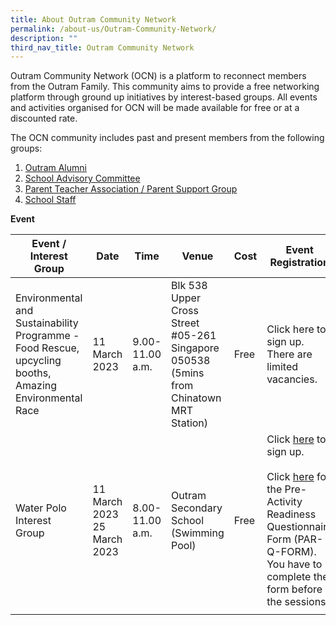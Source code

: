 ```yaml
---
title: About Outram Community Network
permalink: /about-us/Outram-Community-Network/
description: ""
third_nav_title: Outram Community Network
---
```

Outram Community Network (OCN) is a platform to reconnect members from the Outram Family. This community aims to provide a free networking platform through ground up initiatives by interest-based groups. All events and activities organised for OCN will be made available for free or at a discounted rate.  

The OCN community includes past and present members from the following groups:

1. [Outram Alumni](/about-us/Outram-Alumni/Outram-Alumni/)
2. [School Advisory Committee](/about-us/School-Advisory-Committee/)
3. [Parent Teacher Association / Parent Support Group](/about-us/Parent-Support-Group/)
4. [School Staff](/about-us/School-Staff/)

**Event**

| Event / Interest Group                                                                                   | Date                         | Time            | Venue                                                                                     | Cost | Event Registration                                                                                                                                       |
|----------------------------------------------------------------------------------------------------------|------------------------------|-----------------|-------------------------------------------------------------------------------------------|------|----------------------------------------------------------------------------------------------------------------------------------------------------------|
| Environmental and Sustainability Programme  - Food Rescue, upcycling booths,  Amazing Environmental Race | 11 March 2023                | 9.00-11.00 a.m. | Blk 538 Upper Cross Street  #05-261  Singapore 050538  (5mins from Chinatown MRT Station) | Free | Click here to sign up.  There are limited vacancies.                                                                                                     |
| Water Polo Interest Group                                                                                | 11 March 2023  25 March 2023 | 8.00-11.00 a.m. | Outram Secondary School  (Swimming Pool)                                                  | Free | Click [here](https://forms.gle/netmWKjPCowDzgHm9) to sign up.  <br><br> Click [here](https://drive.google.com/file/d/19X9FplqGXE32SfrFE7sQ_lTpqClZTQ7h/view) for the Pre-Activity  Readiness Questionnaire Form (PAR-Q-FORM).  You have to complete the form  before the sessions. |
|                                                                                                          |                              |                 |                                                                                           |      |                                                                                                                                                          |



		 
<!--
<table style="border-collapse:collapse;border:none;mso-border-alt:solid windowtext .5pt;
 mso-yfti-tbllook:1184;mso-padding-alt:0in 5.4pt 0in 5.4pt" cellpadding="0" cellspacing="0" border="1" class="MsoTableGrid"><tbody><tr style="mso-yfti-irow:0;mso-yfti-firstrow:yes"><td style="width:107.6pt;border:solid windowtext 1.0pt;
  mso-border-alt:solid windowtext .5pt;padding:0in 5.4pt 0in 5.4pt" valign="top" width="143"><p style="margin:0in;mso-add-space:auto;
  text-align:justify;text-justify:inter-ideograph;line-height:normal" class="MsoListParagraphCxSpFirst"><b><span style="font-size:12.0pt;font-family:&quot;Arial&quot;,sans-serif;mso-no-proof:yes">Event / Interest Group</span></b></p></td><td style="width:72.15pt;border:solid windowtext 1.0pt;
  border-left:none;mso-border-left-alt:solid windowtext .5pt;mso-border-alt:
  solid windowtext .5pt;padding:0in 5.4pt 0in 5.4pt" valign="top" width="96"><p style="margin:0in;mso-add-space:auto;
  text-align:justify;text-justify:inter-ideograph;line-height:normal" class="MsoListParagraphCxSpMiddle"><b><span style="font-size:12.0pt;font-family:&quot;Arial&quot;,sans-serif;mso-no-proof:yes">Date</span></b></p></td><td style="width:45.0pt;border:solid windowtext 1.0pt;
  border-left:none;mso-border-left-alt:solid windowtext .5pt;mso-border-alt:
  solid windowtext .5pt;padding:0in 5.4pt 0in 5.4pt" valign="top" width="60"><p style="margin:0in;mso-add-space:auto;
  text-align:justify;text-justify:inter-ideograph;line-height:normal" class="MsoListParagraphCxSpMiddle"><b><span style="font-size:12.0pt;font-family:&quot;Arial&quot;,sans-serif;mso-no-proof:yes">Time</span></b></p></td><td style="width:1.25in;border:solid windowtext 1.0pt;
  border-left:none;mso-border-left-alt:solid windowtext .5pt;mso-border-alt:
  solid windowtext .5pt;padding:0in 5.4pt 0in 5.4pt" valign="top" width="120"><p style="margin:0in;mso-add-space:auto;
  text-align:justify;text-justify:inter-ideograph;line-height:normal" class="MsoListParagraphCxSpMiddle"><b><span style="font-size:12.0pt;font-family:&quot;Arial&quot;,sans-serif;mso-no-proof:yes">Venue</span></b></p></td><td style="width:45.0pt;border:solid windowtext 1.0pt;
  border-left:none;mso-border-left-alt:solid windowtext .5pt;mso-border-alt:
  solid windowtext .5pt;padding:0in 5.4pt 0in 5.4pt" valign="top" width="60"><p style="margin:0in;mso-add-space:auto;
  text-align:justify;text-justify:inter-ideograph;line-height:normal" class="MsoListParagraphCxSpMiddle"><b><span style="font-size:12.0pt;font-family:&quot;Arial&quot;,sans-serif;mso-no-proof:yes">Cost</span></b></p></td><td style="width:107.75pt;border:solid windowtext 1.0pt;
  border-left:none;mso-border-left-alt:solid windowtext .5pt;mso-border-alt:
  solid windowtext .5pt;padding:0in 5.4pt 0in 5.4pt" valign="top" width="144"><p style="margin:0in;mso-add-space:auto;
  text-align:justify;text-justify:inter-ideograph;line-height:normal" class="MsoListParagraphCxSpLast"><b><span style="font-size:12.0pt;font-family:&quot;Arial&quot;,sans-serif;mso-no-proof:yes">Event Registration</span></b></p></td></tr><tr style="mso-yfti-irow:1"><td style="width:107.6pt;border:solid windowtext 1.0pt;
  border-top:none;mso-border-top-alt:solid windowtext .5pt;mso-border-alt:solid windowtext .5pt;
  padding:0in 5.4pt 0in 5.4pt" valign="top" width="143"><p style="margin:0in;mso-add-space:auto;
  text-align:justify;text-justify:inter-ideograph;line-height:normal" class="MsoListParagraphCxSpFirst"><span style="font-family:&quot;Arial&quot;,sans-serif;color:#202124;background:white">Environmental and Sustainability Programme - Food Rescue, upcycling booths, Amazing Environmental Race&nbsp;</span></p><p style="margin:0in;mso-add-space:auto;
  text-align:justify;text-justify:inter-ideograph;line-height:normal" class="MsoListParagraphCxSpMiddle"><span style="font-size:12.0pt;font-family:&quot;Arial&quot;,sans-serif;color:#202124;
  background:white;mso-no-proof:yes">&nbsp;</span></p><p style="margin:0in;mso-add-space:auto;
  text-align:justify;text-justify:inter-ideograph;line-height:normal" class="MsoListParagraphCxSpMiddle"><span style="font-size:12.0pt;font-family:&quot;Arial&quot;,sans-serif;mso-no-proof:yes">&nbsp;</span></p></td><td style="width:72.15pt;border-top:none;border-left:
  none;border-bottom:solid windowtext 1.0pt;border-right:solid windowtext 1.0pt;
  mso-border-top-alt:solid windowtext .5pt;mso-border-left-alt:solid windowtext .5pt;
  mso-border-alt:solid windowtext .5pt;padding:0in 5.4pt 0in 5.4pt" valign="top" width="96"><p style="margin:0in;mso-add-space:auto;
  text-align:justify;text-justify:inter-ideograph;line-height:normal" class="MsoListParagraphCxSpMiddle"><span style="font-family:&quot;Arial&quot;,sans-serif;mso-fareast-font-family:&quot;Times New Roman&quot;;
  color:black">11 March 2023</span><span style="font-size:12.0pt;font-family:
  &quot;Arial&quot;,sans-serif;mso-no-proof:yes"></span></p></td><td style="width:45.0pt;border-top:none;border-left:none;
  border-bottom:solid windowtext 1.0pt;border-right:solid windowtext 1.0pt;
  mso-border-top-alt:solid windowtext .5pt;mso-border-left-alt:solid windowtext .5pt;
  mso-border-alt:solid windowtext .5pt;padding:0in 5.4pt 0in 5.4pt" valign="top" width="60"><p style="margin:0in;mso-add-space:auto;
  text-align:justify;text-justify:inter-ideograph;line-height:normal" class="MsoListParagraphCxSpMiddle"><span style="font-family:&quot;Arial&quot;,sans-serif;mso-fareast-font-family:&quot;Times New Roman&quot;;
  color:black">9am to 11am</span><span style="font-size:12.0pt;font-family:
  &quot;Arial&quot;,sans-serif;mso-no-proof:yes"></span></p></td><td style="width:1.25in;border-top:none;border-left:
  none;border-bottom:solid windowtext 1.0pt;border-right:solid windowtext 1.0pt;
  mso-border-top-alt:solid windowtext .5pt;mso-border-left-alt:solid windowtext .5pt;
  mso-border-alt:solid windowtext .5pt;padding:0in 5.4pt 0in 5.4pt" valign="top" width="120"><p style="margin:0in;mso-add-space:auto;
  text-align:justify;text-justify:inter-ideograph;line-height:normal" class="MsoListParagraphCxSpMiddle"><span style="font-family:&quot;Arial&quot;,sans-serif;mso-fareast-font-family:&quot;Times New Roman&quot;;
  color:black">Blk 538 Upper Cross Street #05-261 Singapore 050538 (5mins from Chinatown MRT Station)</span><span style="font-size:12.0pt;font-family:&quot;Arial&quot;,sans-serif;
  mso-no-proof:yes"></span></p></td><td style="width:45.0pt;border-top:none;border-left:none;
  border-bottom:solid windowtext 1.0pt;border-right:solid windowtext 1.0pt;
  mso-border-top-alt:solid windowtext .5pt;mso-border-left-alt:solid windowtext .5pt;
  mso-border-alt:solid windowtext .5pt;padding:0in 5.4pt 0in 5.4pt" valign="top" width="60"><p style="margin:0in;mso-add-space:auto;
  text-align:justify;text-justify:inter-ideograph;line-height:normal" class="MsoListParagraphCxSpMiddle"><span style="font-size:12.0pt;font-family:&quot;Arial&quot;,sans-serif;mso-no-proof:yes">Free</span></p></td><td style="width:107.75pt;border-top:none;border-left:
  none;border-bottom:solid windowtext 1.0pt;border-right:solid windowtext 1.0pt;
  mso-border-top-alt:solid windowtext .5pt;mso-border-left-alt:solid windowtext .5pt;
  mso-border-alt:solid windowtext .5pt;padding:0in 5.4pt 0in 5.4pt" valign="top" width="144"><p style="margin:0in;mso-add-space:auto;
  text-align:justify;text-justify:inter-ideograph;line-height:normal" class="MsoListParagraphCxSpMiddle"><span style="font-family:&quot;Arial&quot;,sans-serif;mso-fareast-font-family:&quot;Times New Roman&quot;;
  color:black">Click </span><a href="https://forms.gle/WVtRpcMS73VGE7Qr7"><span style="font-family:&quot;Arial&quot;,sans-serif;mso-fareast-font-family:&quot;Times New Roman&quot;">here</span></a><span style="font-family:&quot;Arial&quot;,sans-serif;mso-fareast-font-family:&quot;Times New Roman&quot;;
  color:black"> to sign up</span></p><p style="margin:0in;mso-add-space:auto;
  text-align:justify;text-justify:inter-ideograph;line-height:normal" class="MsoListParagraphCxSpMiddle"><span style="font-family:&quot;Arial&quot;,sans-serif;mso-fareast-font-family:&quot;Times New Roman&quot;;
  color:black">&nbsp;</span></p><p style="margin:0in;mso-add-space:auto;
  text-align:justify;text-justify:inter-ideograph;line-height:normal" class="MsoListParagraphCxSpMiddle"><span style="font-family:&quot;Arial&quot;,sans-serif;mso-fareast-font-family:&quot;Times New Roman&quot;;
  color:black">There are <b>limited vacancies</b> available.</span></p><p style="margin:0in;mso-add-space:auto;
  text-align:justify;text-justify:inter-ideograph;line-height:normal" class="MsoListParagraphCxSpLast"><span style="font-family:&quot;Arial&quot;,sans-serif;mso-fareast-font-family:&quot;Times New Roman&quot;;
  color:black">&nbsp;</span></p></td></tr><tr style="mso-yfti-irow:2;mso-yfti-lastrow:yes"><td style="width:107.6pt;border:solid windowtext 1.0pt;
  border-top:none;mso-border-top-alt:solid windowtext .5pt;mso-border-alt:solid windowtext .5pt;
  padding:0in 5.4pt 0in 5.4pt" valign="top" width="143"><p style="margin:0in;mso-add-space:auto;
  text-align:justify;text-justify:inter-ideograph;line-height:normal" class="MsoListParagraphCxSpFirst"><span style="font-family:&quot;Arial&quot;,sans-serif;color:#202124;background:white">Water Polo Interest Group</span></p></td><td style="width:72.15pt;border-top:none;border-left:
  none;border-bottom:solid windowtext 1.0pt;border-right:solid windowtext 1.0pt;
  mso-border-top-alt:solid windowtext .5pt;mso-border-left-alt:solid windowtext .5pt;
  mso-border-alt:solid windowtext .5pt;padding:0in 5.4pt 0in 5.4pt" valign="top" width="96"><p style="margin:0in;mso-add-space:auto;
  text-align:justify;text-justify:inter-ideograph;line-height:normal" class="MsoListParagraphCxSpMiddle"><span style="font-family:&quot;Arial&quot;,sans-serif;mso-fareast-font-family:&quot;Times New Roman&quot;;
  color:black">11 March 2023</span></p><p style="margin:0in;mso-add-space:auto;
  text-align:justify;text-justify:inter-ideograph;line-height:normal" class="MsoListParagraphCxSpMiddle"><span style="font-family:&quot;Arial&quot;,sans-serif;mso-fareast-font-family:&quot;Times New Roman&quot;;
  color:black">&nbsp;</span></p><p style="margin:0in;mso-add-space:auto;
  text-align:justify;text-justify:inter-ideograph;line-height:normal" class="MsoListParagraphCxSpMiddle"><span style="font-family:&quot;Arial&quot;,sans-serif;mso-fareast-font-family:&quot;Times New Roman&quot;;
  color:black">25 March 2023</span></p></td><td style="width:45.0pt;border-top:none;border-left:none;
  border-bottom:solid windowtext 1.0pt;border-right:solid windowtext 1.0pt;
  mso-border-top-alt:solid windowtext .5pt;mso-border-left-alt:solid windowtext .5pt;
  mso-border-alt:solid windowtext .5pt;padding:0in 5.4pt 0in 5.4pt" valign="top" width="60"><p style="margin:0in;mso-add-space:auto;
  text-align:justify;text-justify:inter-ideograph;line-height:normal" class="MsoListParagraphCxSpMiddle"><span style="font-family:&quot;Arial&quot;,sans-serif;mso-fareast-font-family:&quot;Times New Roman&quot;;
  color:black">8am – 11am</span></p></td><td style="width:1.25in;border-top:none;border-left:
  none;border-bottom:solid windowtext 1.0pt;border-right:solid windowtext 1.0pt;
  mso-border-top-alt:solid windowtext .5pt;mso-border-left-alt:solid windowtext .5pt;
  mso-border-alt:solid windowtext .5pt;padding:0in 5.4pt 0in 5.4pt" valign="top" width="120"><p style="margin:0in;mso-add-space:auto;
  text-align:justify;text-justify:inter-ideograph;line-height:normal" class="MsoListParagraphCxSpMiddle"><span style="font-family:&quot;Arial&quot;,sans-serif;mso-fareast-font-family:&quot;Times New Roman&quot;;
  color:black">Outram Secondary School – Swimming Pool</span></p></td><td style="width:45.0pt;border-top:none;border-left:none;
  border-bottom:solid windowtext 1.0pt;border-right:solid windowtext 1.0pt;
  mso-border-top-alt:solid windowtext .5pt;mso-border-left-alt:solid windowtext .5pt;
  mso-border-alt:solid windowtext .5pt;padding:0in 5.4pt 0in 5.4pt" valign="top" width="60"><p style="margin:0in;mso-add-space:auto;
  text-align:justify;text-justify:inter-ideograph;line-height:normal" class="MsoListParagraphCxSpMiddle"><span style="font-size:12.0pt;font-family:&quot;Arial&quot;,sans-serif;mso-no-proof:yes">Free</span></p></td><td style="width:107.75pt;border-top:none;border-left:
  none;border-bottom:solid windowtext 1.0pt;border-right:solid windowtext 1.0pt;
  mso-border-top-alt:solid windowtext .5pt;mso-border-left-alt:solid windowtext .5pt;
  mso-border-alt:solid windowtext .5pt;padding:0in 5.4pt 0in 5.4pt" valign="top" width="144"><p style="margin:0in;mso-add-space:auto;
  text-align:justify;text-justify:inter-ideograph;line-height:normal" class="MsoListParagraphCxSpMiddle"><span style="font-family:&quot;Arial&quot;,sans-serif;mso-fareast-font-family:&quot;Times New Roman&quot;;
  color:black">Click </span><a href="https://forms.gle/netmWKjPCowDzgHm9"><span style="font-family:&quot;Arial&quot;,sans-serif;mso-fareast-font-family:&quot;Times New Roman&quot;">here</span></a><span style="font-family:&quot;Arial&quot;,sans-serif;mso-fareast-font-family:&quot;Times New Roman&quot;;
  color:black"> to sign up</span></p><p style="margin:0in;mso-add-space:auto;
  text-align:justify;text-justify:inter-ideograph;line-height:normal" class="MsoListParagraphCxSpMiddle"><span style="font-family:&quot;Arial&quot;,sans-serif;mso-fareast-font-family:&quot;Times New Roman&quot;;
  color:black">&nbsp;</span></p><p style="margin:0in;mso-add-space:auto;
  text-align:justify;text-justify:inter-ideograph;line-height:normal" class="MsoListParagraphCxSpLast"><span style="font-family:&quot;Arial&quot;,sans-serif;mso-fareast-font-family:&quot;Times New Roman&quot;;
  color:black">Click </span><a href="https://drive.google.com/file/d/19X9FplqGXE32SfrFE7sQ_lTpqClZTQ7h/view?usp=share_link"><span style="font-family:&quot;Arial&quot;,sans-serif;mso-fareast-font-family:&quot;Times New Roman&quot;">here</span></a><span style="font-family:&quot;Arial&quot;,sans-serif;mso-fareast-font-family:&quot;Times New Roman&quot;;
  color:black"> for the Pre-Activity Readiness Questionnaire Form (PAR-Q-FORM). You will have to complete the form before the sessions.</span></p><p style="margin-bottom:0in;line-height:normal" class="MsoNormal"><i style="mso-bidi-font-style:normal"><span style="font-size:12.0pt;font-family:
  &quot;Verdana&quot;,sans-serif;mso-fareast-font-family:Verdana;mso-bidi-font-family:
  Verdana">&nbsp;</span></i></p><p style="margin:0in;mso-add-space:auto;line-height:
  normal" class="MsoListParagraph"><span style="font-family:&quot;Arial&quot;,sans-serif;mso-fareast-font-family:
  &quot;Times New Roman&quot;;color:black">&nbsp;</span></p></td></tr></tbody></table>
-->